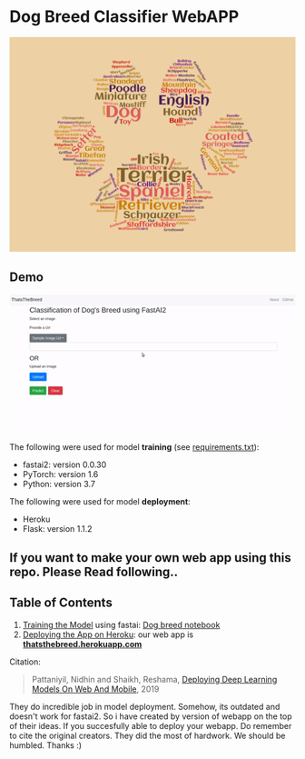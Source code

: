 # Dog Breed Classifier WebAPP 

![dogbreed](assets/dogs.png)
## Demo

![Demo](assets/demo.gif)



The following were used for model **training** (see [requirements.txt](requirements.txt)):    
- fastai2:  version 0.0.30
- PyTorch:  version  1.6
- Python:  version 3.7

The following were used for model **deployment**:    
- Heroku
- Flask:  version 1.1.2
 

## If you want to make your own web app using this repo. Please Read following..
## Table of Contents
1.  [Training the Model](docs/1_training.md) using fastai:  [Dog breed notebook](https://github.com/hiteshhedwig/thatsthebreed/blob/master/notebooks/doggy.ipynb)
2.  [Deploying the App on Heroku](docs/2_heroku_app.md):  our web app is [**thatsthebreed.herokuapp.com**](https://thatsthebreed.herokuapp.com)


Citation:
>Pattaniyil, Nidhin and Shaikh, Reshama, [Deploying Deep Learning Models On Web And Mobile](https://reshamas.github.io/deploying-deep-learning-models-on-web-and-mobile/), 2019

They do incredible job in model deployment. Somehow, its outdated and doesn't work for fastai2. So i have created by version of webapp on the top of their ideas.
If you succesfully able to deploy your webapp. Do remember to cite the original creators. They did the most of hardwork. We should be humbled.
Thanks :)

 


 

 
 
 


 


 

 
 
 

